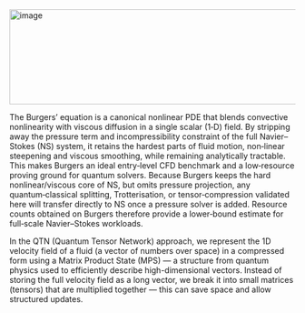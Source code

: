 <img width="600" height="167" alt="image" src="https://github.com/user-attachments/assets/08f06d81-16b7-4080-878f-83624de56f10" />

The Burgers’ equation is a canonical nonlinear PDE that blends convective nonlinearity with viscous diffusion in a single scalar (1‑D) field. By stripping away the pressure term and incompressibility constraint of the full Navier–Stokes (NS) system, it retains the hardest 
parts of fluid motion, non‑linear steepening and viscous smoothing, while remaining analytically tractable. This makes Burgers an ideal entry‑level CFD benchmark and a low‑resource proving ground for quantum solvers. Because Burgers keeps the hard nonlinear/viscous core of 
NS, but omits pressure projection, any quantum‑classical splitting, Trotterisation, or tensor‑compression validated here will transfer directly to NS once a pressure solver is added. Resource counts obtained on Burgers therefore provide a lower‑bound estimate for full‑scale
Navier–Stokes workloads.

In the QTN (Quantum Tensor Network) approach, we represent the 1D velocity field of a fluid (a vector of numbers over space) in a compressed form using a Matrix Product State (MPS) — a structure from quantum physics used to efficiently describe high-dimensional vectors.
Instead of storing the full velocity field as a long vector, we break it into small matrices (tensors) that are multiplied together — this can save space and allow structured updates.
